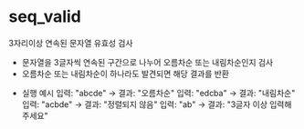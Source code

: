 # seq_valid
3자리이상 연속된 문자열 유효성 검사

- 문자열을 3글자씩 연속된 구간으로 나누어 오름차순 또는 내림차순인지 검사
- 오름차순 또는 내림차순이 하나라도 발견되면 해당 결과를 반환

* 실행 예시
입력: "abcde" → 결과: "오름차순"
입력: "edcba" → 결과: "내림차순"
입력: "acbde" → 결과: "정렬되지 않음"
입력: "ab" → 결과: "3글자 이상 입력해주세요"
